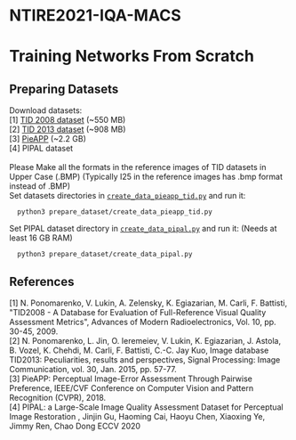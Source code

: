 # NTIRE2021-IQA-MACS



# Training Networks From Scratch

## Preparing Datasets

Download datasets: <br/>
[1] [TID 2008 dataset](http://www.ponomarenko.info/tid2008/tid/tid2008.rar) (~550 MB) <br/>
[2] [TID 2013 dataset](http://www.ponomarenko.info/tid2013/tid2013.rar) (~908 MB) <br/>
[3] [PieAPP](https://web.ece.ucsb.edu/~ekta/projects/PieAPPv0.1/all_data_PieAPP_dataset_CVPR_2018.zip) (~2.2 GB) <br/>
[4] PIPAL dataset <br/>
<br/>
Please Make all the formats in the reference images of TID datasets in Upper Case (.BMP) (Typically I25 in the reference images has .bmp format instead of .BMP) <br/>
Set datasets directories in [`create_data_pieapp_tid.py`](./prepare_dataset/create_data_pieapp_tid.py) and run it: <br/> 

      python3 prepare_dataset/create_data_pieapp_tid.py

Set PIPAL dataset directory in [`create_data_pipal.py`](./prepare_dataset/create_data_pipal.py) and run it: (Needs at least 16 GB RAM) <br/> 

      python3 prepare_dataset/create_data_pipal.py




## References
[1] N. Ponomarenko, V. Lukin, A. Zelensky, K. Egiazarian, M. Carli, F. Battisti, "TID2008 - A Database for Evaluation of Full-Reference Visual Quality Assessment Metrics", Advances of Modern Radioelectronics, Vol. 10, pp. 30-45, 2009. <br/>
[2] N. Ponomarenko, L. Jin, O. Ieremeiev, V. Lukin, K. Egiazarian, J. Astola, B. Vozel, K. Chehdi, M. Carli, F. Battisti, C.-C. Jay Kuo, Image database TID2013: Peculiarities, results and perspectives, Signal Processing: Image Communication, vol. 30, Jan. 2015, pp. 57-77. <br/>
[3] PieAPP: Perceptual Image-Error Assessment Through Pairwise Preference, IEEE/CVF Conference on Computer Vision and Pattern Recognition (CVPR), 2018. <br/>
[4] PIPAL: a Large-Scale Image Quality Assessment Dataset for Perceptual Image Restoration , Jinjin Gu, Haoming Cai, Haoyu Chen, Xiaoxing Ye, Jimmy Ren, Chao Dong
ECCV 2020  
